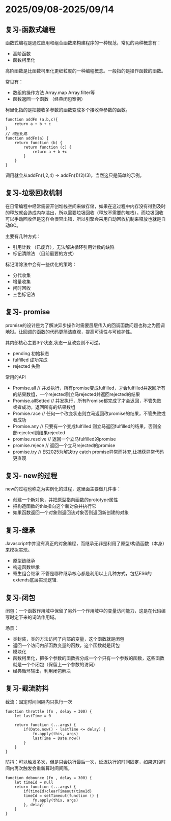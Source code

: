 # 2025/09/08-2025/09/14

## 复习-函数式编程
函数式编程是通过应用和组合函数来构建程序的一种规范，常见的两种概念有：
- 高阶函数
- 函数柯里化

高阶函数是比函数柯里化更细粒度的一种编程概念。一般指的是操作函数的函数。

常见有：
- 数组的操作方法 Array.map Array.filter等
- 函数返回一个函数 （经典闭包案例）

柯里化指的是把接收多参数的函数变成多个接收单参数的函数。
```
function addFn (a,b,c){
    return a + b + c
}
// 柯里化成
function addFn(a) {
    return function (b) {
        return function (c) {
            return a + b +c
        }
    }
}
```
调用就会从addFn(1,2,4) => addFn(1)(2)(3)。当然这只是简单的示例。

## 复习-垃圾回收机制
在日常编程中经常需要开创堆栈空间来做存储，如果在这过程中内存没有得到及时的释放就会造成内存溢出，所以需要垃圾回收（释放不需要的堆栈）。而垃圾回收可以手动回收但是这样会很容出错，所以引擎会采用自动回收机制来释放也就是自动GC。

主要有几种方式：
- 引用计数 （已废弃），无法解决循环引用计数的缺陷
- 标记清除法 （目前最要的方式）

标记清除法中会有一些优化的策略：
- 分代收集
- 增量收集
- 闲时回收
- 三色标记法

## 复习- promise
promise的设计是为了解决异步操作时需要层层传入的回调函数问题也称之为回调地狱。让回调的函数的代码更简洁直观，提高可读性与可维护性。

其内部核心主要3个状态,状态一旦改变则不可逆。
- pending 初始状态
- fulfilled 成功完成
- rejected 失败

常用的API
- Promise.all // 并发执行，所有promise变成fulfilled，才会fulfilled并返回所有的结果数组，一个rejected则立马rejected并返回rejected的结果
- Promise.allSetted // 并发执行，所有Promise都完成了才会返回，不管失败或者成功，返回所有的结果数组
- Promise.race // 任何一个改变状态则立马返回改promise的结果，不管失败或者成功
- Promise.any // 只要有一个变成fulfilled 则立马返回fulfilled的结果，否则全部rejected则结果rejected
- promise.resolve // 返回一个立马fulfilled的promise
- promise.rejece // 返回一个立马rejected的promise
- promise.try // ES2025为解决try catch promise异常而补充,让捕获异常代码更直观

## 复习- new的过程
new的过程也称之为实例化的过程，这里面主要做几件事：
- 创建一个新对象，并把原型指向函数的prototype属性
- 把构造函数的this指向这个新对象并执行它
- 如果函数返回一个对象则返回该对象否则返回新创建的对象

## 复习-继承
Javascript中并没有真正的对象编程，而继承无非是利用了原型/构造函数（本身）来模拟实现。
- 原型链继承
- 构造函数继承
- 寄生组合继承
不管是哪种继承核心都是利用以上几种方式，包括ES6的extends底层实现逻辑.

## 复习-闭包
闭包：一个函数作用域中保留了另外一个作用域中的变量访问能力，这是在代码编写时定下来的词法作用域。

场景：
- 类封装，类的方法访问了内部的变量，这个函数就是闭包
- 返回一个访问内部函数变量的函数，这个函数就是闭包
- 模块化
- 函数柯里化，把多个参数的函数拆分成一个个只有一个参数的函数，这些函数就是一个个闭包（保留上一个参数的访问）
- 经典循环输出，利用闭包解决

## 复习-截流防抖
截流：固定时间间隔内只执行一次
```
function throttle (fn , delay = 300) {
    let lastTime = 0

    return function (...args) {
        if(Date.now() - lastTime <= delay) {
            fn.apply(this, args)
            lastTime = Date.now()
        }
    }
}
```

防抖：可以触发多次，但是只会执行最后一次，延迟执行的时间固定，如果这段时间内再次触发会重新算时间间隔。
```
function debounce (fn , delay = 300) {
    let timeId = null
    return function (...args) {
        if(timeId)clearTimeout(timeId)
        timeId = setTimeout(function () {
            fn.apply(this, args)
        }, delay)
    }
}
```